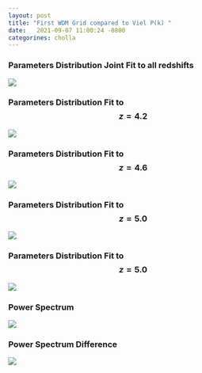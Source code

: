 ```yaml
---
layout: post
title: "First WDM Grid compared to Viel P(k) "
date:   2021-09-07 11:00:24 -0800
categorines: cholla
---
```





### Parameters Distribution Joint Fit to all redshifts 


<img src="{{ site.url }}assets/images/corner_wdm_viel.png"> 



### Parameters Distribution Fit to $$z=4.2$$
 
<img src="{{ site.url }}assets/images/corner_wdm_viel_r0.png"> 

### Parameters Distribution Fit to $$z=4.6$$
 
<img src="{{ site.url }}assets/images/corner_wdm_viel_r1.png"> 

### Parameters Distribution Fit to $$z=5.0$$
 
<img src="{{ site.url }}assets/images/corner_wdm_viel_r2.png"> 


### Parameters Distribution Fit to $$z=5.0$$
 
<img src="{{ site.url }}assets/images/corner_wdm_viel_r3.png"> 



### Power Spectrum 

<img src="{{ site.url }}assets/images/flux_ps_wdm_viel.png"> 


### Power Spectrum Difference

<img src="{{ site.url }}assets/images/flux_ps_difference_wdm_viel.png"> 



